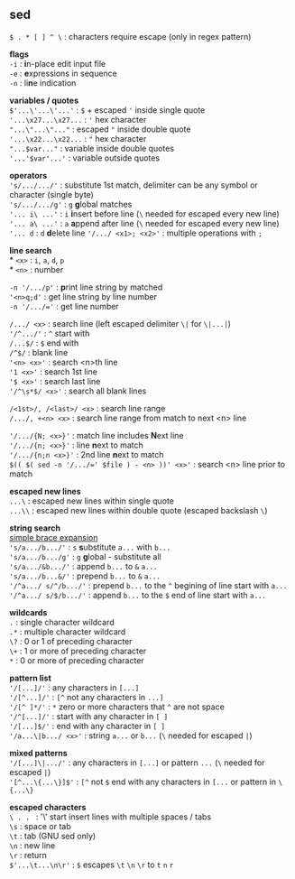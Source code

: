 sed
---
`$ . * [ ] ^ \` : characters require escape (only in regex pattern)  

**flags**  
`-i` : **i**n-place edit input file  
`-e` : **e**xpressions in sequence  
`-n` : li**n**e indication  

**variables / quotes**  
`$'...\'...\'...'` : `$` + escaped `'` inside single quote  
`'...\x27...\x27...` : `'` hex character  
`"...\"...\"..."` : escaped `"` inside double quote  
`'...\x22...\x22...` : `"` hex character  
`"...$var..."` : variable inside double quotes  
`'...'$var'...'` : variable outside quotes  

**operators**  
`'s/.../.../'` : substitute 1st match, delimiter can be any symbol or character (single byte)  
`'s/.../.../g'` : `g` **g**lobal matches  
`'... i\ ...'` : `i` **i**nsert before line (`\` needed for escaped every new line)  
`'... a\ ...'` : `a` **a**ppend after line (`\` needed for escaped every new line)  
`'... d` : `d` **d**elete line
`'/.../ <x1>; <x2>'` : multiple operations with `;`  

**line search**  
\* `<x>` : `i`, `a`, `d`, `p`  
\* `<n>` : number  

`-n '/.../p'` : **p**rint line string by matched  
`'<n>q;d'` : get line string by line number  
`-n '/.../='` : get line number 

`/.../ <x>` : search line (left escaped delimiter `\|` for `\|...|`)  
`'/^.../'` : `^` start with  
`/...$/` : `$` end with  
`/^$/` : blank line  
`'<n> <x>'` : search \<n\>th line  
`'1 <x>'` : search 1st line  
`'$ <x>'` : search last line  
`'/^\s*$/ <x>'` : search all blank lines  

`/<1st>/, /<last>/ <x>` : search line range  
`/.../, +<n> <x>` : search line range from match to next \<n\> line  

`'/.../{N; <x>}'` : match line includes **N**ext line  
`'/.../{n; <x>}'` : line **n**ext to match  
`'/.../{n;n <x>}'` : 2nd line **n**ext to match  
`$(( $( sed -n '/.../=' $file ) - <n> ))' <x>'` : search \<n\> line prior to match  

**escaped new lines**  
`...\` : escaped new lines within single quote  
`...\\` : escaped new lines within double quote (escaped backslash `\`)  

**string search**  
[simple brace expansion](https://github.com/rern/tips/blob/master/bash/string_extract_edit.md)  
`'s/a.../b.../'` : `s` **s**ubstitute `a...` with `b...`  
`'s/a.../b.../g'` : `g` **g**lobal - substitute all  
`'s/a.../&b.../'` : append `b...` to `&` `a...`  
`'s/a.../b...&/'` : prepend `b...` to `&` `a...`  
`'/^a.../ s/^/b.../'` : prepend `b...` to the `^` begining of line start with `a...`  
`'/^a.../ s/$/b.../'` : append `b...` to the `$` end of line start with `a...`  

**wildcards**  
`.` : single character wildcard  
`.*` : multiple character wildcard  
`\?` : 0 or 1 of preceding character  
`\+` : 1 or more of preceding character  
`*` : 0 or more of preceding character  

**pattern list**  
`'/[...]/'` : any characters in `[...]`  
`'/[^...]/'` : `[^` not any characters in `...]`  
`'/[^ ]*/'` : `*` zero or more characters that `^` are not space  
`'/^[...]/'` : start with any character in `[ ]`  
`'/[...]$/'` : end with any character in `[ ]`  
`'/a...\|b.../ <x>'` : string `a...` or `b...` (`\` needed for escaped `|`)  

**mixed patterns**  
`'/[...]\|.../'` : any characters in `[...]` or pattern `...` (`\` needed for escaped `|`)  
`'[^...\{...\}]$'` : `[^` not `$` end with any characters in `[...` or pattern in `\{...\}`

**escaped characters**  
`\ . . ` : '\\' start insert lines with multiple spaces / tabs  
`\s` : space or tab  
`\t` : tab (GNU sed only)  
`\n` : new line  
`\r` : return  
`$'...\t...\n\r'` : `$` escapes `\t` `\n` `\r` to  `t` `n` `r`    
